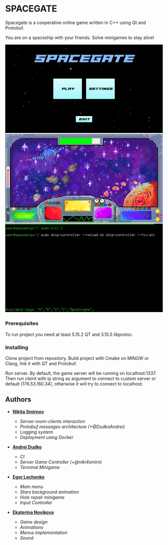 # SPACEGATE

Spacegate is a cooperative online game written in C++ using Qt and Protobuf.

You are on a spaceship with your friends. Solve minigames to stay alive!

![Menu](https://github.com/niki4smirn/space-gate/blob/readme/main_menu.png?raw=true)
![Game](https://github.com/niki4smirn/space-gate/blob/readme/game.png?raw=true)
![Terminal](https://github.com/niki4smirn/space-gate/blob/readme/terminal.jpg?raw=true)

### Prerequisites

To run project you need at least 5.15.2 QT and 3.15.5 libprotoc.

### Installing

Clone project from repository. Build project with Cmake on MINGW or Clang, link it with QT and Protobuf.

Run server. By default, the game server will be running on localhost:1337.
Then run cleint with ip string as argument to connect to custom server or default (176.53.160.34), otherwise it will try to connect to localhost.


## Authors

* **[Nikita Smirnov](https://github.com/niki4smirn)**
    - *Server-room-clients interaction*
    - *Protobuf messages architecture (+@DudkoAndrei)*
    - *Logging system*
    - *Deployment using Docker*

* **[Andrei Dudko](https://github.com/DudkoAndrei)**
    - *CI*
    - *Server Game Controller (+@niki4smirn)*
    - *Terminal Minigame*

* **[Egor Lechenko](https://github.com/YahorL)**
    - *Main menu*
    - *Stars background animation*
    - *Hole repair minigame*
    - *Input Controller*

* **[Ekaterina Novikova](https://github.com/ekkatrina)**
    - *Game design*
    - *Animations*
    - *Menus implementation*
    - *Sound*
